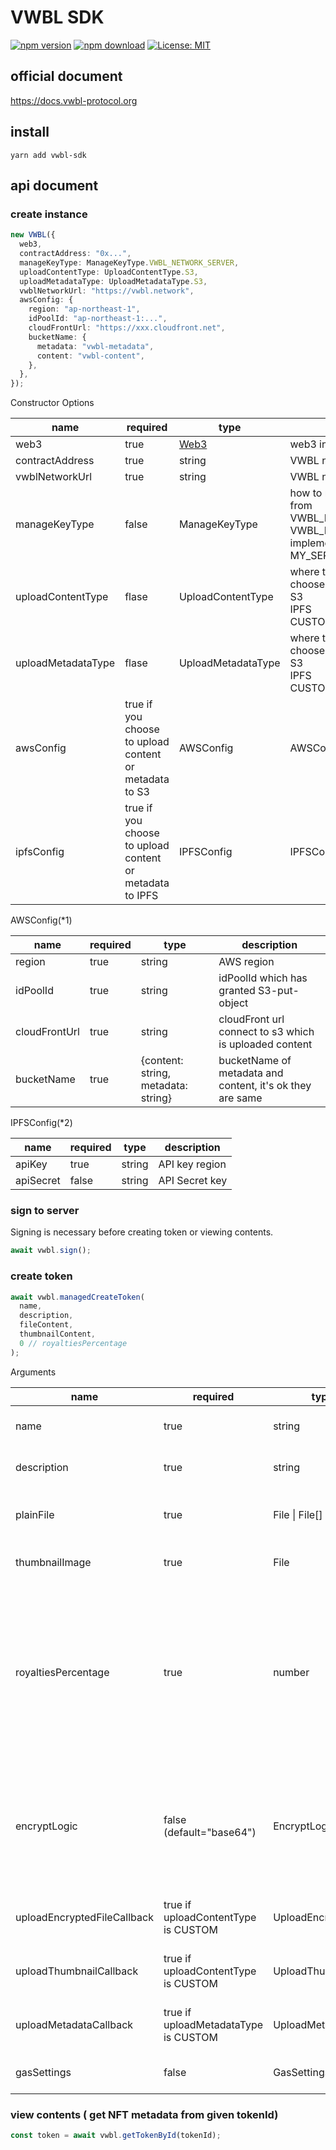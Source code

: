 # VWBL SDK

[![npm version](https://badge.fury.io/js/vwbl-sdk.svg)](https://badge.fury.io/js/vwbl-sdk) [![npm download](https://img.shields.io/npm/dt/vwbl-sdk.svg)](https://img.shields.io/npm/dt/vwbl-sdk.svg) [![License: MIT](https://img.shields.io/badge/License-MIT-yellow.svg)](https://opensource.org/licenses/MIT)

## official document

https://docs.vwbl-protocol.org

## install

`yarn add vwbl-sdk`

## api document

### create instance

```typescript
new VWBL({
  web3,
  contractAddress: "0x...",
  manageKeyType: ManageKeyType.VWBL_NETWORK_SERVER,
  uploadContentType: UploadContentType.S3,
  uploadMetadataType: UploadMetadataType.S3,
  vwblNetworkUrl: "https://vwbl.network",
  awsConfig: {
    region: "ap-northeast-1",
    idPoolId: "ap-northeast-1:...",
    cloudFrontUrl: "https://xxx.cloudfront.net",
    bucketName: {
      metadata: "vwbl-metadata",
      content: "vwbl-content",
    },
  },
});
```

Constructor Options

| name               | required                                                 | type                                       | description                                                                                                                                           |
| ------------------ | -------------------------------------------------------- | ------------------------------------------ | ----------------------------------------------------------------------------------------------------------------------------------------------------- |
| web3               | true                                                     | [Web3](https://www.npmjs.com/package/web3) | web3 instance                                                                                                                                         |
| contractAddress    | true                                                     | string                                     | VWBL nft's contract address                                                                                                                           |
| vwblNetworkUrl     | true                                                     | string                                     | VWBL network's url                                                                                                                                    |
| manageKeyType      | false                                                    | ManageKeyType                              | how to manage key, you can choose from <br> VWBL_NETWORK_SERVER <br> VWBL_NETWORK_CONSORTIUM(not implemented yet)<br> MY_SERVER(not implemented yet). |
| uploadContentType  | flase                                                    | UploadContentType                          | where to upload content, you can choose from <br> S3 <br> IPFS <br> CUSTOM                                                                            |
| uploadMetadataType | flase                                                    | UploadMetadataType                         | where to upload content, you can choose from <br> S3 <br> IPFS <br> CUSTOM                                                                            |
| awsConfig          | true if you choose to upload content or metadata to S3   | AWSConfig                                  | AWSConfig \*1                                                                                                                                         |
| ipfsConfig  | true if you choose to upload content or metadata to IPFS | IPFSConfig                                     | IPFSConfig \*2                                                                                                                     |

AWSConfig(*1)

| name          | required | type                                | description                                               |
| ------------- | -------- | ----------------------------------- | --------------------------------------------------------- |
| region        | true     | string                              | AWS region                                                |
| idPoolId      | true     | string                              | idPoolId which has granted S3-put-object                  |
| cloudFrontUrl | true     | string                              | cloudFront url connect to s3 which is uploaded content    |
| bucketName    | true     | {content: string, metadata: string} | bucketName of metadata and content, it's ok they are same |


IPFSConfig(*2)

| name          | required | type                                | description                                               |
| ------------- | -------- | ----------------------------------- | --------------------------------------------------------- |
| apiKey        | true     | string                              | API key region                                                |
| apiSecret      | false     | string                              | API Secret key  |
### sign to server

Signing is necessary before creating token or viewing contents.

```typescript
await vwbl.sign();
```

### create token

```typescript
await vwbl.managedCreateToken(
  name,
  description,
  fileContent,
  thumbnailContent,
  0 // royaltiesPercentage
);
```

Arguments

| name                        | required                             | type                | description                                                                                                                                  |
| --------------------------- | ------------------------------------ | ------------------- | -------------------------------------------------------------------------------------------------------------------------------------------- |
| name                        | true                                 | string              | [ERC721](https://eips.ethereum.org/EIPS/eip-721) metadata name                                                                               |
| description                 | true                                 | string              | [ERC721](https://eips.ethereum.org/EIPS/eip-721) metadata description                                                                        |
| plainFile                   | true                                 | File \| File[]      | The data that only NFT owner can view                                                                                                        |
| thumbnailImage              | true                                 | File                | [ERC721](https://eips.ethereum.org/EIPS/eip-721) metadata image                                                                              |
| royaltiesPercentage         | true                                 | number              | If the marketplace supports EIP2981, this percentage of the sale price will be paid to the NFT creator every time the NFT is sold or re-sold |
| encryptLogic                | false (default="base64")             | EncryptLogic        | "base64" or "binary". Selection criteria: "base64" -> sutable for small data. "binary" -> sutable for large data.                            |
| uploadEncryptedFileCallback | true if uploadContentType is CUSTOM  | UploadEncryptedFile | you can custom upload function                                                                                                               |
| uploadThumbnailCallback     | true if uploadContentType is CUSTOM  | UploadThumbnail     | you can custom upload function                                                                                                               |
| uploadMetadataCallback      | true if uploadMetadataType is CUSTOM | UploadMetadata      | you can custom upload function                                                                                                               |
| gasSettings                 | false                                | GasSettings         | you can custom gas settings                                                                                                               |

### view contents ( get NFT metadata from given tokenId)

```typescript
const token = await vwbl.getTokenById(tokenId);
```
